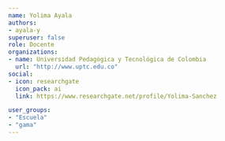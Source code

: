 ```yaml
---
name: Yolima Ayala
authors:
- ayala-y
superuser: false
role: Docente 
organizations:
- name: Universidad Pedagógica y Tecnológica de Colombia
  url: "http://www.uptc.edu.co"
social:
- icon: researchgate
  icon_pack: ai
  link: https://www.researchgate.net/profile/Yolima-Sanchez

user_groups:
- "Escuela"
- "gama"
---
```


